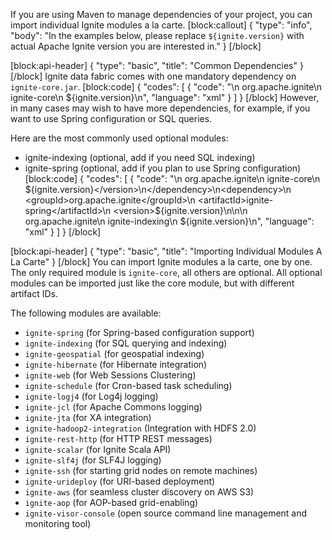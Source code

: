 If you are using Maven to manage dependencies of your project, you can import individual Ignite modules a la carte.
[block:callout]
{
  "type": "info",
  "body": "In the examples below, please replace `${ignite.version}` with actual Apache Ignite version you are interested in."
}
[/block]

[block:api-header]
{
  "type": "basic",
  "title": "Common Dependencies"
}
[/block]
Ignite data fabric comes with one mandatory dependency on `ignite-core.jar`. 
[block:code]
{
  "codes": [
    {
      "code": "<dependency>\n    <groupId>org.apache.ignite</groupId>\n    <artifactId>ignite-core</artifactId>\n    <version>${ignite.version}</version>\n</dependency>",
      "language": "xml"
    }
  ]
}
[/block]
However, in many cases may wish to have more dependencies, for example, if you want to use Spring configuration or SQL queries.

Here are the most commonly used optional modules:
  * ignite-indexing (optional, add if you need SQL indexing)
  * ignite-spring (optional, add if you plan to use Spring configuration) 
[block:code]
{
  "codes": [
    {
      "code": "<dependency>\n    <groupId>org.apache.ignite</groupId>\n    <artifactId>ignite-core</artifactId>\n    <version>${ignite.version}</version>\n</dependency>\n<dependency>\n    <groupId>org.apache.ignite</groupId>\n    <artifactId>ignite-spring</artifactId>\n    <version>${ignite.version}</version>\n</dependency>\n<dependency>\n    <groupId>org.apache.ignite</groupId>\n    <artifactId>ignite-indexing</artifactId>\n    <version>${ignite.version}</version>\n</dependency>",
      "language": "xml"
    }
  ]
}
[/block]

[block:api-header]
{
  "type": "basic",
  "title": "Importing Individual Modules A La Carte"
}
[/block]
You can import Ignite modules a la carte, one by one. The only required module is `ignite-core`, all others are optional. All optional modules can be imported just like the core module, but with different artifact IDs.

The following modules are available:
  * `ignite-spring` (for Spring-based configuration support)
  * `ignite-indexing` (for SQL querying and indexing)
  * `ignite-geospatial` (for geospatial indexing)
  * `ignite-hibernate` (for Hibernate integration)
  * `ignite-web` (for Web Sessions Clustering)
  * `ignite-schedule` (for Cron-based task scheduling)
  * `ignite-logj4` (for Log4j logging)
  * `ignite-jcl` (for Apache Commons logging)
  * `ignite-jta` (for XA integration)
  * `ignite-hadoop2-integration` (Integration with HDFS 2.0)
  * `ignite-rest-http` (for HTTP REST messages)
  * `ignite-scalar` (for Ignite Scala API)
  * `ignite-slf4j` (for SLF4J logging)
  * `ignite-ssh` (for starting grid nodes on remote machines)
  * `ignite-urideploy` (for URI-based deployment)
  * `ignite-aws` (for seamless cluster discovery on AWS S3)
  * `ignite-aop` (for AOP-based grid-enabling)
  * `ignite-visor-console`  (open source command line management and monitoring tool)